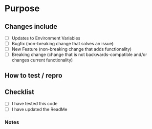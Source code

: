 # Purpose


## Changes include

- [ ] Updates to Environment Variables
- [ ] Bugfix (non-breaking change that solves an issue)
- [ ] New Feature (non-breaking change that adds functionality)
- [ ] Breaking change (change that is not backwards-compatible and/or changes current functionality)

## How to test / repro


## Checklist

- [ ] I have tested this code
- [ ] I have updated the ReadMe

### Notes